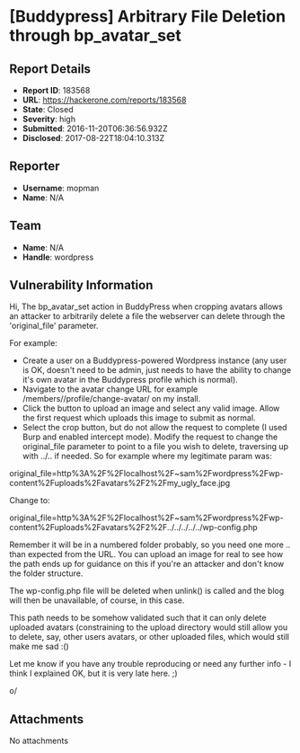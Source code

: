 # [Buddypress] Arbitrary File Deletion through bp_avatar_set

## Report Details
- **Report ID**: 183568
- **URL**: https://hackerone.com/reports/183568
- **State**: Closed
- **Severity**: high
- **Submitted**: 2016-11-20T06:36:56.932Z
- **Disclosed**: 2017-08-22T18:04:10.313Z

## Reporter
- **Username**: mopman
- **Name**: N/A

## Team
- **Name**: N/A
- **Handle**: wordpress

## Vulnerability Information
Hi,
The bp_avatar_set action in BuddyPress when cropping avatars allows an attacker to arbitrarily delete a file the webserver can delete through the 'original_file' parameter.

For example:

* Create a user on a Buddypress-powered Wordpress instance (any user is OK, doesn't need to be admin, just needs to have the ability to change it's own avatar in the Buddypress profile which is normal).
* Navigate to the avatar change URL for example /members/<username>/profile/change-avatar/ on my install.
* Click the button to upload an image and select any valid image. Allow the first request which uploads this image to submit as normal.
* Select the crop button, but do not allow the request to complete (I used Burp and enabled intercept mode). Modify the request to change the original_file parameter to point to a file you wish to delete, traversing up with ../.. if needed. So for example where my legitimate param was:

original_file=http%3A%2F%2Flocalhost%2F~sam%2Fwordpress%2Fwp-content%2Fuploads%2Favatars%2F2%2Fmy_ugly_face.jpg

Change to:

original_file=http%3A%2F%2Flocalhost%2F~sam%2Fwordpress%2Fwp-content%2Fuploads%2Favatars%2F2%2F../../../../../wp-config.php

Remember it will be in a numbered folder probably, so you need one more .. than expected from the URL. You can upload an image for real to see how the path ends up for guidance on this if you're an attacker and don't know the folder structure.

The wp-config.php file will be deleted when unlink() is called and the blog will then be unavailable, of course, in this case.

This path needs to be somehow validated such that it can only delete uploaded avatars (constraining to the upload directory would still allow you to delete, say, other users avatars, or other uploaded files, which would still make me sad :()

Let me know if you have any trouble reproducing or need any further info - I think I explained OK, but it is very late here. ;)

o/

## Attachments
No attachments

